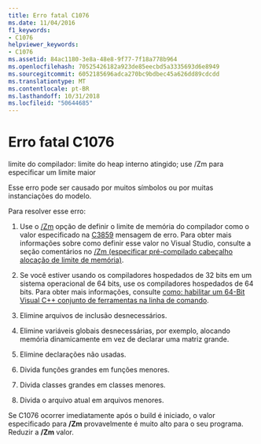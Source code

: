 ```yaml
---
title: Erro fatal C1076
ms.date: 11/04/2016
f1_keywords:
- C1076
helpviewer_keywords:
- C1076
ms.assetid: 84ac1180-3e8a-48e8-9f77-7f18a778b964
ms.openlocfilehash: 70525426182a923de85eecbd5a3335693d6e8949
ms.sourcegitcommit: 6052185696adca270bc9bdbec45a626dd89cdcdd
ms.translationtype: MT
ms.contentlocale: pt-BR
ms.lasthandoff: 10/31/2018
ms.locfileid: "50644685"
---
```

# <a name="fatal-error-c1076"></a>Erro fatal C1076

limite do compilador: limite do heap interno atingido; use /Zm para especificar um limite maior

Esse erro pode ser causado por muitos símbolos ou por muitas instanciações do modelo.

Para resolver esse erro:

1. Use o [/Zm](../../build/reference/zm-specify-precompiled-header-memory-allocation-limit.md) opção de definir o limite de memória do compilador como o valor especificado na [C3859](../../error-messages/compiler-errors-2/compiler-error-c3859.md) mensagem de erro. Para obter mais informações sobre como definir esse valor no Visual Studio, consulte a seção comentários no [/Zm (especificar pré-compilado cabeçalho alocação de limite de memória)](../../build/reference/zm-specify-precompiled-header-memory-allocation-limit.md).

1. Se você estiver usando os compiladores hospedados de 32 bits em um sistema operacional de 64 bits, use os compiladores hospedados de 64 bits. Para obter mais informações, consulte [como: habilitar um 64-Bit Visual C++ conjunto de ferramentas na linha de comando](../../build/how-to-enable-a-64-bit-visual-cpp-toolset-on-the-command-line.md).

1. Elimine arquivos de inclusão desnecessários.

1. Elimine variáveis globais desnecessárias, por exemplo, alocando memória dinamicamente em vez de declarar uma matriz grande.

1. Elimine declarações não usadas.

1. Divida funções grandes em funções menores.

1. Divida classes grandes em classes menores.

1. Divida o arquivo atual em arquivos menores.

Se C1076 ocorrer imediatamente após o build é iniciado, o valor especificado para **/Zm** provavelmente é muito alto para o seu programa. Reduzir a **/Zm** valor.
